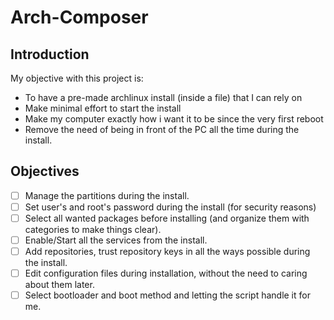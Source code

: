 # Arch-Composer
## Introduction
My objective with this project is:
 - To have a pre-made archlinux install (inside a file) that I can rely on
 - Make minimal effort to start the install
 - Make my computer exactly how i want it to be since the very first reboot
 - Remove the need of being in front of the PC all the time during the install.

## Objectives
 - [ ] Manage the partitions during the install.
 - [ ] Set user's and root's password during the install (for security reasons)
 - [ ] Select all wanted packages before installing (and organize them with categories to make things clear).
 - [ ] Enable/Start all the services from the install.
 - [ ] Add repositories, trust repository keys in all the ways possible during the install.
 - [ ] Edit configuration files during installation, without the need to caring about them later.
 - [ ] Select bootloader and boot method and letting the script handle it for me.
